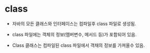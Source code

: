 # class

- 자바의 모든 클래스와 인터페이스는 컴파일후 class 파일로 생성됨.

- class 파일에는 객체의 정보(멤버변수, 메서드 등)가 포함되어 있음.

- Class 클래스는 컴파일된 class 파일에서 객채의 정보를 가져올수 있음.